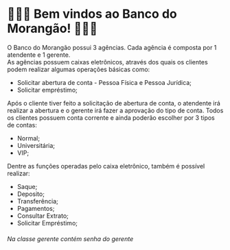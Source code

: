 <h1> 🍓🍓🍓 Bem vindos ao Banco do Morangão! 🍓🍓🍓
</h1>

O Banco do Morangão possui 3 agências. Cada agência é composta por 1 atendente e 1 gerente. <br>
As agências possuem caixas eletrônicos, através dos quais os clientes podem realizar algumas operações básicas como:

- Solicitar abertura de conta - Pessoa Física e Pessoa Jurídica;
- Solicitar empréstimo;

Após o cliente tiver feito a solicitação de abertura de conta, o atendente irá realizar a abertura e o gerente irá fazer a aprovação do tipo de conta. Todos os clientes possuem conta corrente e ainda poderão escolher por 3 tipos de contas:

- Normal;
- Universitária;
- VIP;

Dentre as funções operadas pelo caixa eletrônico, também é possível realizar:

- Saque;
- Deposito;
- Transferência;
- Pagamentos;
- Consultar Extrato;
- Solicitar Empréstimo;


<h6>Na classe gerente contém senha do gerente</h6>
